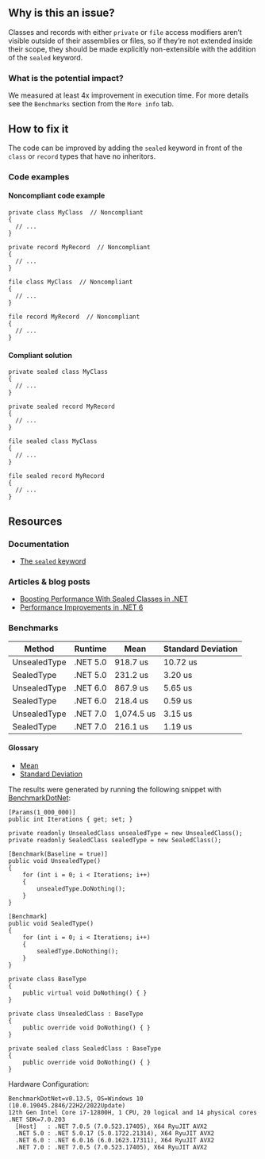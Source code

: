 ## Why is this an issue?

Classes and records with either `private` or `file` access modifiers aren’t visible outside of their assemblies or files, so
if they’re not extended inside their scope, they should be made explicitly non-extensible with the addition of the `sealed` keyword.

### What is the potential impact?

We measured at least 4x improvement in execution time. For more details see the `Benchmarks` section from the `More info`
tab.

## How to fix it

The code can be improved by adding the `sealed` keyword in front of the `class` or `record` types that have no
inheritors.

### Code examples

#### Noncompliant code example

    private class MyClass  // Noncompliant
    {
      // ...
    }
    
    private record MyRecord  // Noncompliant
    {
      // ...
    }

    file class MyClass  // Noncompliant
    {
      // ...
    }
    
    file record MyRecord  // Noncompliant
    {
      // ...
    }

#### Compliant solution

    private sealed class MyClass
    {
      // ...
    }
    
    private sealed record MyRecord
    {
      // ...
    }

    file sealed class MyClass
    {
      // ...
    }
    
    file sealed record MyRecord
    {
      // ...
    }

## Resources

### Documentation

- [The `sealed` keyword](https://learn.microsoft.com/en-us/dotnet/csharp/language-reference/keywords/sealed)

### Articles & blog posts

- [Boosting Performance With Sealed Classes in .NET](https://code-maze.com/improve-performance-sealed-classes-dotnet)
- [Performance Improvements in .NET 6](https://devblogs.microsoft.com/dotnet/performance-improvements-in-net-6/#peanut-butter)

### Benchmarks

| Method | Runtime | Mean | Standard Deviation |
| --- | --- | --- | --- |
| UnsealedType | .NET 5.0 | 918.7 us | 10.72 us |
| SealedType | .NET 5.0 | 231.2 us | 3.20 us |
| UnsealedType | .NET 6.0 | 867.9 us | 5.65 us |
| SealedType | .NET 6.0 | 218.4 us | 0.59 us |
| UnsealedType | .NET 7.0 | 1,074.5 us | 3.15 us |
| SealedType | .NET 7.0 | 216.1 us | 1.19 us |

#### Glossary

- [Mean](https://en.wikipedia.org/wiki/Arithmetic_mean)
- [Standard Deviation](https://en.wikipedia.org/wiki/Standard_deviation)

The results were generated by running the following snippet with [BenchmarkDotNet](https://github.com/dotnet/BenchmarkDotNet):

    [Params(1_000_000)]
    public int Iterations { get; set; }
    
    private readonly UnsealedClass unsealedType = new UnsealedClass();
    private readonly SealedClass sealedType = new SealedClass();
    
    [Benchmark(Baseline = true)]
    public void UnsealedType()
    {
        for (int i = 0; i < Iterations; i++)
        {
            unsealedType.DoNothing();
        }
    }
    
    [Benchmark]
    public void SealedType()
    {
        for (int i = 0; i < Iterations; i++)
        {
            sealedType.DoNothing();
        }
    }
    
    private class BaseType
    {
        public virtual void DoNothing() { }
    }
    
    private class UnsealedClass : BaseType
    {
        public override void DoNothing() { }
    }
    
    private sealed class SealedClass : BaseType
    {
        public override void DoNothing() { }
    }

Hardware Configuration:

    BenchmarkDotNet=v0.13.5, OS=Windows 10 (10.0.19045.2846/22H2/2022Update)
    12th Gen Intel Core i7-12800H, 1 CPU, 20 logical and 14 physical cores
    .NET SDK=7.0.203
      [Host]   : .NET 7.0.5 (7.0.523.17405), X64 RyuJIT AVX2
      .NET 5.0 : .NET 5.0.17 (5.0.1722.21314), X64 RyuJIT AVX2
      .NET 6.0 : .NET 6.0.16 (6.0.1623.17311), X64 RyuJIT AVX2
      .NET 7.0 : .NET 7.0.5 (7.0.523.17405), X64 RyuJIT AVX2